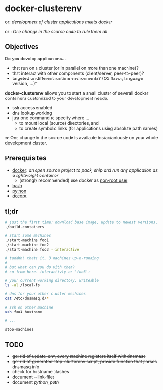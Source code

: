 docker-clusterenv
=================

or: *development of cluster applications meets docker*

or : *One change in the source code to rule them all*

Objectives
----------

Do you develop applications...

* that run on a cluster (or in parallel on more than one machine)?
* that interact with other components (client/server, peer-to-peer)?
* targeted on different runtime environments? (OS flavor, language version, ...)?


**docker-clusterenv** allows you to start a small cluster of severall docker containers
customized to your development needs.

* ssh access enabled
* dns lookup working
* just one command to specify where ...
    * to mount local (source) directories, and
    * to create symbolic links (for applications using absolute path names)

⇒  One change in the source code is available instantaniously on your whole development cluster.


Prerequisites
-------------

* [docker](https://www.docker.io/): *an open source project to pack, ship and run any application as a lightweight container*
    * (strongly recommended) use docker as [non-root user](http://docs.docker.io/en/latest/use/basics/#why-sudo)
* [bash](http://www.gnu.org/software/bash/)
* [python](http://www.python.org/)
* [docopt](http://docopt.org/)

tl;dr
-----

```bash
# just the first time: download base image, update to newest versions, create docker image
./build-containers

# start some machines
./start-machine foo1
./start-machine foo2
./start-machine foo3 --interactive

# tadahh! thats it, 3 machines up-n-running
#
# but what can you do with them?
# so from here, interactivly on 'foo3':

# your current working directory, writeable
ls -al /local-fs

# dns for your other cluster machines
cat /etc/dnsmasq.d/*

# ssh on other machine
ssh foo1 hostname

# ...

stop-machines
```

TODO
----

* ~~get rid of update-env, every machine registers itself with dnsmasq~~
* ~~get rid of generated stop-clusterenv script, provide function that parses dnsmasq info~~
* check for hostname clashes
* document --link-files
* document _python_path_

